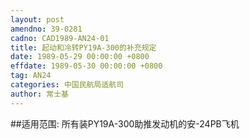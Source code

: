 ```yaml
---
layout: post
amendno: 39-0281
cadno: CAD1989-AN24-01
title: 起动和冷转PY19A-300的补充规定
date: 1989-05-29 00:00:00 +0800
effdate: 1989-05-30 00:00:00 +0800
tag: AN24
categories: 中国民航局适航司
author: 常士基
---
```


##适用范围:
所有装PY19A-300助推发动机的安-24PB飞机

